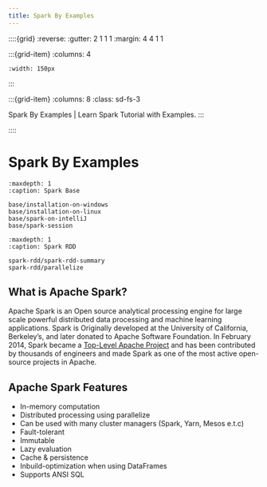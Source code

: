 ```yaml
---
title: Spark By Examples
---
```


::::{grid}
:reverse:
:gutter: 2 1 1 1
:margin: 4 4 1 1

:::{grid-item}
:columns: 4

```{image} ./_static/apachespark.svg
:width: 150px
```
:::

:::{grid-item}
:columns: 8
:class: sd-fs-3

Spark By Examples | Learn Spark Tutorial with Examples.
:::

::::

# Spark By Examples

```{toctree}
:maxdepth: 1
:caption: Spark Base

base/installation-on-windows
base/installation-on-linux
base/spark-on-intelliJ
base/spark-session
```

```{toctree}
:maxdepth: 1
:caption: Spark RDD

spark-rdd/spark-rdd-summary
spark-rdd/parallelize
```

## What is Apache Spark?

Apache Spark is an Open source analytical processing engine for large scale powerful distributed data processing and
machine learning applications. Spark is Originally developed at the University of California, Berkeley’s, and later
donated to Apache Software Foundation. In February 2014, Spark became a [Top-Level Apache Project](https://en.wikipedia.org/wiki/Apache_Spark) and has been contributed
by thousands of engineers and made Spark as one of the most active open-source projects in Apache.


## Apache Spark Features

* In-memory computation
* Distributed processing using parallelize
* Can be used with many cluster managers (Spark, Yarn, Mesos e.t.c)
* Fault-tolerant
* Immutable
* Lazy evaluation
* Cache & persistence
* Inbuild-optimization when using DataFrames
* Supports ANSI SQL

